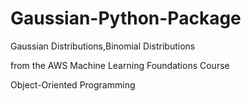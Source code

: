 # Gaussian-Python-Package

Gaussian Distributions,Binomial Distributions

from the AWS Machine Learning Foundations Course

Object-Oriented Programming
